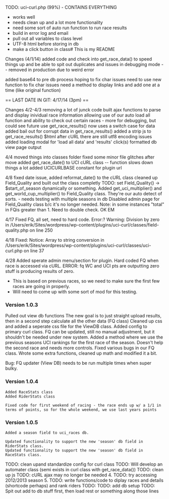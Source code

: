 TODO: uci-curl.php (99%) - CONTAINS EVERYTHING
 - works well
 - needs clean up and a lot more functionality
 - need some sort of auto run function to run race results
 - build in error log and email
 - pull out all variables to class level
 - UTF-8 html before storing in db
 - make a click button in class# This is my README


Changes (4/1/14)
added code and check into get_race_data() to speed things up and be able to spit out duplicates and issues in debugging mode -- removed in production due to weird error

added base64 to pre db process hoping to fix char issues
need to use new function to fix char issues
need a method to display links and add one at a time (like original function)

== LAST DATE IN GIT: 4/17/14 (3pm) ==

Changes 4/2-4/3
removing a lot of junck code
built ajax functions to parse and display inividual race information
allowing use of our auto load all function and ability to check out certain races - more for debugging, but could see future use
get_race_results() now uses a switch case for data
added bail out for corrupt data in get_race_results()
added a strip js to get_race_results() $html after cURL
there are still utf8 encoding issues
added loading modal for 'load all data' and 'results' click(s)
formatted db view page output

4/4
moved things into classes folder
fixed some minor file glitches after move
added get_race_date() to UCI cURL class -- function slows down things a lot
added UCICURLBASE constant for plugin url

4/8
fixed date issue, added reformat_date() to the cURL class
cleaned up Field_Quality and built out the class completly
TODO: set Field_Quality() -> $start_of_season dynamically or something.
Added get_uci_multiplier() and get_world_cup_multiplier() to Field_Quality class. They're our auto detect of sorts.
	- needs testing with multiple seasons in db
Disabled admin page for Field_Quality class b/c it's no longer needed.
Note: in some instances "total" in FQis greater than 1. Need to double check. OK EM

4/17
Fixed FQ, all set, need to hard code.
Error:? Warning: Division by zero in /Users/erik/Sites/wordpress/wp-content/plugins/uci-curl/classes/field-quality.php on line 250

4/18
Fixed: Notice: Array to string conversion in /Users/erik/Sites/wordpress/wp-content/plugins/uci-curl/classes/uci-curl.php on line 37

4/28
Added sperate admin menu/section for plugin.
Hard coded FQ when race is accessed via cURL.
ERROR: fq WC and UCI pts are outputting zero stuff is producing results of zero.
 - This is based on previous races, so we need to make sure the first few races are going in properly.
 - Will need to come up with some sort of mod for this testing.
 
### Version 1.0.3

 Pulled out view db functions
 The new goal is to just straight upload results, then in a second step calculate all the other data (FQ class)
 Cleaned up css and added a seperate css file for the ViewDB class.
 Added config to primary curl class.
 FQ can be updated, still no manual adjustment, but it shouldn't be needed under new system.
 Added a method where we use the previous seasons UCI rankings for the first race of the season. Doesn't help the second race and needs more controls.
 Fixed various bugs in our FQ class. Wrote some extra functions, cleaned up math and modified it a bit.
 
 Bug: FQ updater (View DB) needs to be run multiple times when super bulky.
 
### Version 1.0.4
	
	Added RaceStats class
	Added RiderStats class
	
	Fixed code for first weekend of racing - the race ends up w/ a 1/1 in terms of points, so for the whole weekend, we use last years points

### Version 1.0.5

	Added a season field to uci_races db.
	
	Updated functionality to support the new 'season' db field in RiderStats class.
	Updated functionality to support the new 'season' db field in RaceStats class.	
	
TODO: clean upand standardize config for curl class
TODO: Will develop an automater class (semi exists in curl class with get_race_data())
TODO: clean up js 
TODO: cURL ajax may no longer be needed
4. TODO: try accessing 2012/2013 season
5. TODO: write functions/code to diplay races and details (shortcode perhaps) and rank riders
TODO:
TODO: add db setup
TODO: Spit out add to db stuff first, then load rest or something along those lines